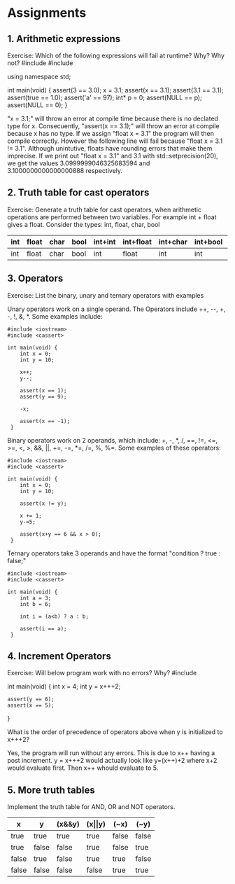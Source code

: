# Assignments

## 1. Arithmetic expressions
Exercise: Which of the following expressions will fail at runtime? Why? Why not?
#include <iostream>
#include <cassert>

using namespace std;

int main(void) {
    assert(3 == 3.0);
    x = 3.1;
    assert(x == 3.1);
    assert(3.1 == 3.1);
    assert(true == 1.0);
    assert('a' == 97);
    int* p = 0;
    assert(NULL == p);
    assert(NULL == 0);
}

"x = 3.1;" will throw an error at compile time because there is no declated type for x.
Consecuently, "assert(x == 3.1);" will throw an error at compile because x has no type.
If we assign "float x = 3.1" the program will then compile correctly. However the following line will fail because "float x = 3.1 != 3.1". Although unintutive, floats have rounding errors that make them imprecise. If we print out "float x = 3.1" and 3.1 with std::setprecision(20), we get the values 3.0999999046325683594 and 3.1000000000000000888 respectively.

## 2. Truth table for cast operators
Exercise: Generate a truth table for cast operators, when arithmetic operations are performed between two variables. For example int + float gives a float. Consider the types: int, float, char, bool

int | float | char | bool | int+int | int+float | int+char | int+bool | float+float | float+char | float+bool | char+char | char+bool | bool+bool
--- | --- | --- | --- |--- |--- |--- |--- |--- |--- |--- |--- |--- |---
int | float | char | bool | int | float | int | int | float | float | float | int | int | int

## 3. Operators
Exercise: List the binary, unary and ternary operators with examples

Unary operators work on a single operand. The Operators include ++, --, +, -, !, &, *. Some examples include:
````
#include <iostream>
#include <cassert>

int main(void) {
    int x = 0;
    int y = 10;
    
    x++;
    y--;

    assert(x == 1);
    assert(y == 9);
    
    -x;
    
    assert(x == -1);
 }
 ````

 Binary operators work on 2 operands, which include: +, -, *, /, ==, !=, <=, >=, <, >, &&, ||, +=, -=, *=, /=, %, %=. Some examples of these operators:

```
#include <iostream>
#include <cassert>

int main(void) {
    int x = 0;
    int y = 10;

    assert(x != y);

    x += 1;
    y-=5;

    assert(x+y == 6 && x > 0);
 }
```

Ternary operators take 3 operands and have the format "condition ? true : false;"

```
#include <iostream>
#include <cassert>

int main(void) {
    int a = 3;
    int b = 6;

    int i = (a<b) ? a : b;

    assert(i == a);
 }
```

## 4. Increment Operators
Exercise: Will below program work with no errors? Why?
 #include <cassert>
  
 int main(void) {
    int x = 4;
    int y = x+++2;

    assert(y == 6);
    assert(x == 5);
 }

What is the order of precedence of operators above when y is initialized to x+++2?

Yes, the program will run without any errors. This is due to x++ having a post increment. y = x+++2 would actually look like y=(x++)+2 where x+2 would evaluate first. Then x++ whould evaluate to 5.

## 5. More truth tables
Implement the truth table for AND, OR and NOT operators.

x | y | (x&&y) | (x\|\|y) | (~x) | (~y)
--- | --- | --- | --- |--- |---
true | true | true | true | false | false 
true | false | false | true | false | true 
false | true | false| true | true | false 
false | false | false | false | true | true 

